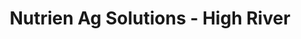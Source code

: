 ---
title: "Nutrien Ag Solutions - High River"
url: /high-river/nutrien-ag-solutions-high-river/
shop: agrarian
---